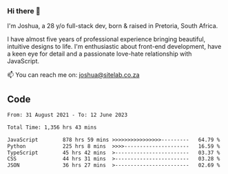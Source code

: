 ### Hi there 👋

I'm Joshua, a 28 y/o full-stack dev, born & raised in Pretoria, South Africa. 

I have almost five years of professional experience bringing beautiful, intuitive designs to life. I'm enthusiastic about front-end development, have a keen eye for detail and a passionate love-hate relationship with JavaScript.

📫 You can reach me on: joshua@sitelab.co.za

## **Code**

<!--START_SECTION:waka-->

```txt
From: 31 August 2021 - To: 12 June 2023

Total Time: 1,356 hrs 43 mins

JavaScript        878 hrs 59 mins >>>>>>>>>>>>>>>>---------   64.79 %
Python            225 hrs 8 mins  >>>>---------------------   16.59 %
TypeScript        45 hrs 42 mins  >------------------------   03.37 %
CSS               44 hrs 31 mins  >------------------------   03.28 %
JSON              36 hrs 27 mins  >------------------------   02.69 %
```

<!--END_SECTION:waka-->
